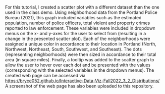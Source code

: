 For this tutorial, I created a scatter plot with a different dataset than the one used in the class demo. 
Using neighborhood data from the Portland Police Bureau (2021), this graph included variables such as the estimated population, number of police officers, total violent and property crimes reported to law enforcement. These variables were included in dropdown menus on the x- and y-axes for the user to select from (resulting in a change in the presented scatter plot). 
Each of the neighborhoods were assigned a unique color in accordance to their location in Portland (North, Northwest, Northeast, South, Southwest, and Southeast). 
The dots (representing neighborhoods) were then sized in accordance to their total area (in square miles). 
Finally, a tooltip was added to the scatter graph to allow the user to hover over each dot and be presented with the values (corresponding with the selected variables in the dropdown menus). 
The created web page can be accessed via https://bryce052.github.io/Interactive-Data-Viz-Fall2022_3_2_Distributions/
A screenshot of the web page has also been uploaded to this repository. 
